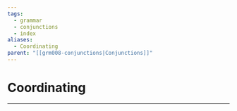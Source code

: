 ```yaml
---
tags:
  - grammar
  - conjunctions
  - index
aliases:
  - Coordinating
parent: "[[grm008-conjunctions|Conjunctions]]"
---
```

# Coordinating
---
